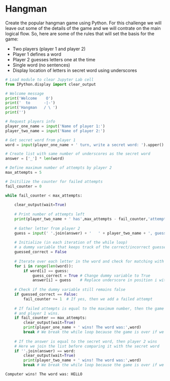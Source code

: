 # Hangman

Create the popular hangman game using Python. For this challenge we will leave out some of the details of the game and we will contrate on the main logical flow. So, here are some of the rules that will set the basis for the game:

- Two players (player 1 and player 2)
- Player 1 defines a word
- Player 2 guesses letters one at the time
- Single word (no sentences)
- Display location of letters in secret word using underscores



```python
# Load module to clear Jupyter Lab cell
from IPython.display import clear_output

# Welcome message
print('Welcome    O')
print('  to      -|-')
print('Hangman   / \ ')
print('')

# Request players info
player_one_name = input('Name of player 1:')
player_two_name = input('Name of player 2:')

# Get secret word from player 1
word = input(player_one_name + ' turn, write a secret word: ').upper()

# Create list with same number of underscores as the secret word
answer = ['_'] * len(word)

# Define maximum number of attempts by player 2
max_attempts = 5

# Initilize the counter for failed attempts
fail_counter = 0

while fail_counter < max_attempts:
    
    clear_output(wait=True)
    
    # Print number of attempts left
    print(player_two_name + ' has',max_attempts - fail_counter,'attempts left')
    
    # Gather letter from player 2
    guess = input(' '.join(answer) + '   ' + player_two_name + ', guess a letter: ').upper()
    
    # Initialize (in each iteration of the while loop) 
    # a dummy variable that keeps track of the correct/incorrect guessed made by player 2
    guessed_correct = False
    
    # Iterate over each letter in the word and check for matching with user guessed letter
    for i in range(len(word)):
        if word[i] == guess:
            guess_correct = True # Change dummy variable to True
            answer[i] = guess    # Replace underscore in position i with the guessed letter
    
    # Check if the dummy variable still remains false
    if guessed_correct == False:  
        fail_counter += 1  # If yes, then we add a failed attempt
    
    # If failed attempts is equal to the maximum number, then the game is over for player 2
    # and player 1 wins.
    if fail_counter == max_attempts:
        clear_output(wait=True)
        print(player_one_name + ' wins! The word was:',word)
        break # We break the while loop because the game is over if we reach this point
    
    # If the answer is equal to the secret word, then player 2 wins
    # Here we join the list before comparing it with the secret word
    if ''.join(answer) == word:
        clear_output(wait=True)
        print(player_two_name + ' wins! The word was:',word)
        break # We break the while loop because the game is over if we reach this point

```

    Computer wins! The word was: HELLO

